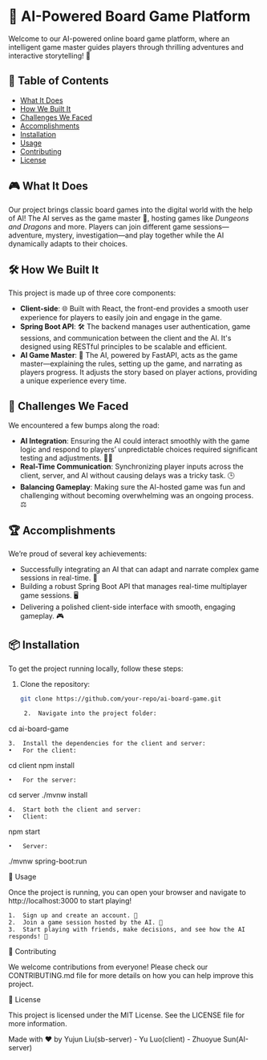 # 🎲 AI-Powered Board Game Platform

Welcome to our AI-powered online board game platform, where an intelligent game master guides players through thrilling adventures and interactive storytelling! 🚀

## 📜 Table of Contents
- [What It Does](#what-it-does)
- [How We Built It](#how-we-built-it)
- [Challenges We Faced](#challenges-we-faced)
- [Accomplishments](#accomplishments)
- [Installation](#installation)
- [Usage](#usage)
- [Contributing](#contributing)
- [License](#license)

## 🎮 What It Does
Our project brings classic board games into the digital world with the help of AI! The AI serves as the game master 🧙, hosting games like *Dungeons and Dragons* and more. Players can join different game sessions—adventure, mystery, investigation—and play together while the AI dynamically adapts to their choices.

## 🛠 How We Built It
This project is made up of three core components:

- **Client-side**: 🌐 Built with React, the front-end provides a smooth user experience for players to easily join and engage in the game.
- **Spring Boot API**: 🛠 The backend manages user authentication, game sessions, and communication between the client and the AI. It's designed using RESTful principles to be scalable and efficient.
- **AI Game Master**: 🤖 The AI, powered by FastAPI, acts as the game master—explaining the rules, setting up the game, and narrating as players progress. It adjusts the story based on player actions, providing a unique experience every time.

## 🚧 Challenges We Faced
We encountered a few bumps along the road:

- **AI Integration**: Ensuring the AI could interact smoothly with the game logic and respond to players’ unpredictable choices required significant testing and adjustments. 🧑‍🔧
- **Real-Time Communication**: Synchronizing player inputs across the client, server, and AI without causing delays was a tricky task. 🕒
- **Balancing Gameplay**: Making sure the AI-hosted game was fun and challenging without becoming overwhelming was an ongoing process. ⚖️

## 🏆 Accomplishments
We’re proud of several key achievements:

- Successfully integrating an AI that can adapt and narrate complex game sessions in real-time. 🤩
- Building a robust Spring Boot API that manages real-time multiplayer game sessions. 🖥️
- Delivering a polished client-side interface with smooth, engaging gameplay. 🎮

## 📦 Installation
To get the project running locally, follow these steps:

1. Clone the repository:
   ```bash
   git clone https://github.com/your-repo/ai-board-game.git

	2.	Navigate into the project folder:

cd ai-board-game


	3.	Install the dependencies for the client and server:
	•	For the client:

cd client
npm install


	•	For the server:

cd server
./mvnw install


	4.	Start both the client and server:
	•	Client:

npm start


	•	Server:

./mvnw spring-boot:run



🚀 Usage

Once the project is running, you can open your browser and navigate to http://localhost:3000 to start playing!

	1.	Sign up and create an account. 👤
	2.	Join a game session hosted by the AI. 🤖
	3.	Start playing with friends, make decisions, and see how the AI responds! 🎲

🤝 Contributing

We welcome contributions from everyone! Please check our CONTRIBUTING.md file for more details on how you can help improve this project.

📄 License

This project is licensed under the MIT License. See the LICENSE file for more information.

Made with ❤️ by Yujun Liu(sb-server) - Yu Luo(client) - Zhuoyue Sun(AI-server)